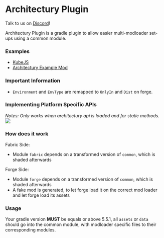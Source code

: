 # Architectury Plugin
Talk to us on [Discord](https://discord.gg/C2RdJDpRBP)!

Architectury Plugin is a gradle plugin to allow easier multi-modloader set-ups using a common module.

### Examples
- [KubeJS](https://github.com/KubeJS-Mods/KubeJS)
- [Architectury Example Mod](https://github.com/architectury/architectury-example-mod)

### Important Information
- `Environment` and `EnvType` are remapped to `OnlyIn` and `Dist` on forge.

### Implementing Platform Specific APIs
_Notes: Only works when architectury api is loaded and for static methods._
![](https://media.discordapp.net/attachments/586186202781188108/776428814309785620/unknown.png?width=1191&height=439)

### How does it work
Fabric Side:

- Module `fabric` depends on a transformed version of `common`, which is shaded afterwards

Forge Side:

- Module `forge` depends on a transformed version of `common`, which is shaded afterwards
- A fake mod is generated, to let forge load it on the correct mod loader and let forge load its assets

### Usage
Your gradle version **MUST** be equals or above 5.5.1, all `assets` or `data` should go into the common module, with modloader specific files to their corresponding modules.

